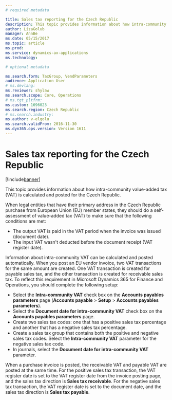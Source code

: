 ```yaml
---
# required metadata

title: Sales tax reporting for the Czech Republic
description: This topic provides information about how intra-community value-added tax (VAT) is calculated and posted for the Czech Republic. 
author: LizaGolub
manager: AnnBe
ms.date: 05/15/2017
ms.topic: article
ms.prod: 
ms.service: dynamics-ax-applications
ms.technology: 

# optional metadata

ms.search.form: TaxGroup, VendParameters
audience: Application User
# ms.devlang: 
ms.reviewer: shylaw
ms.search.scope: Core, Operations
# ms.tgt_pltfrm: 
ms.custom: 1696023
ms.search.region: Czech Republic
# ms.search.industry: 
ms.author: v-elgolu
ms.search.validFrom: 2016-11-30
ms.dyn365.ops.version: Version 1611
---
```


# Sales tax reporting for the Czech Republic

[!include[banner](../includes/banner.md)]

This topic provides information about how intra-community value-added tax (VAT) is calculated and posted for the Czech Republic. 

When legal entities that have their primary address in the Czech Republic purchase from European Union (EU) member states, they should do a self-assessment of value-added tax (VAT) to make sure that the following conditions are met:

-   The output VAT is paid in the VAT period when the invoice was issued (document date).
-   The input VAT wasn't deducted before the document receipt (VAT register date).

Information about intra-community VAT can be calculated and posted automatically. When you post an EU vendor invoice, two VAT transactions for the same amount are created. One VAT transaction is created for payable sales tax, and the other transaction is created for receivable sales tax. To reflect this requirement in Microsoft Dynamics 365 for Finance and Operations, you should complete the following setup:

-   Select the **Intra-community VAT** check box on the **Accounts payables parameters** page (**Accounts payable** &gt; **Setup** &gt; **Accounts payables parameters**).
-   Select the **Document date for intra-community VAT** check box on the **Accounts payables parameters** page.
-   Create two sales tax codes: one that has a positive sales tax percentage and another that has a negative sales tax percentage.
-   Create a sales tax group that contains both the positive and negative sales tax codes. Select the **Intra-community VAT** parameter for the negative sales tax code.
-   In journals, select the **Document date for intra-community VAT** parameter.

When a purchase invoice is posted, the receivable VAT and payable VAT are posted at the same time. For the positive sales tax transaction, the VAT register date is set to the VAT register date from the invoice posting page, and the sales tax direction is **Sales tax receivable**. For the negative sales tax transaction, the VAT register date is set to the document date, and the sales tax direction is **Sales tax payable**.

